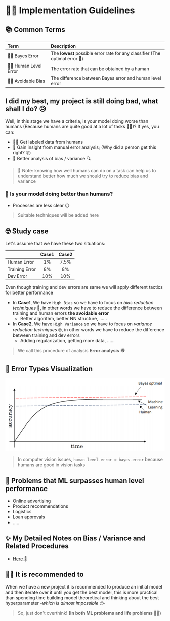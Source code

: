 # 👩‍🏫 Implementation Guidelines

## 📚 Common Terms

| Term | Description |
| :--- | :--- |
| 👩‍🎓 Bayes Error | The **lowest** possible error rate for any classifier \(The optimal error 🤔\) |
| 👩‍🏫 Human Level Error | The error rate that can be obtained by a human |
| 👮‍♀️ Avoidable Bias ‍ | The difference between Bayes error and human level error |

## I did my best, my project is still doing bad, what shall I do? 😥

Well, in this stage we have a criteria, is your model doing worse than humans \(Because humans are quite good at a lot of tasks 👩‍🎓\)? If yes, you can:

* 👩‍🏫 Get labeled data from humans 
* 👀 Gain insight from manual error analysis; \(Why did a person get this right? 🙄\) 
* 🔎 Better analysis of bias / variance 🔍

> 🤔 Note: knowing how well humans can do on a task can help us to understand better how much we should try to reduce bias and variance

### 🧐 Is your model doing better than humans?

* Processes are less clear 😥

> Suitable techniques will be added here

## 🤓 Study case

Let's assume that we have these two situations:

|  | Case1 | Case2 |
| :--- | :---: | :---: |
| Human Error | 1% | 7.5% |
| Training Error | 8% | 8% |
| Dev Error | 10% | 10% |

Even though training and dev errors are same we will apply different tactics for better performance

* In **Case1**, We have `High Bias` so we have to focus on _bias reduction techniques_ 🤔, in other words we have to reduce the difference between training and human errors **the avoidable error**
  * Better algorithm, better NN structure, ......
* In **Case2**, We have `High Variance` so we have to focus on _variance reduction techniques_ 🙄, in other words we have to reduce the difference between training and dev errors
  * Adding regularization, getting more data, ......

> We call this procedure of analysis **Error analysis** 🕵️‍

## 👀 Error Types Visualization

![](../.gitbook/assets/errortypes.png)

> In computer vision issues, `human-level-error ≈ bayes-error` because humans are good in vision tasks

## 🤗 Problems that ML surpasses human level performance

* Online advertising
* Product recommendations
* Logistics
* Loan approvals
* .....

## ✨ My Detailed Notes on Bias / Variance and Related Procedures

* [Here 🐾](https://github.com/asmaamirkhan/DeepLearningNotes/tree/d20deec6ead832c6650a0d761212dfafef64b302/0-NNConcepts/4-PracticalAspects.md)

## 🤸‍♀️ It is recommended to

When we have a new project it is recommended to produce an initial model and then iterate over it until you get the best model, this is more practical than spending time building model theoretical and thinking about the best hyperparameter _-which is almost impossible 🙄-_

> So, just don't overthink! **\(In both ML problems and life problems 🤗🙆‍\)**

